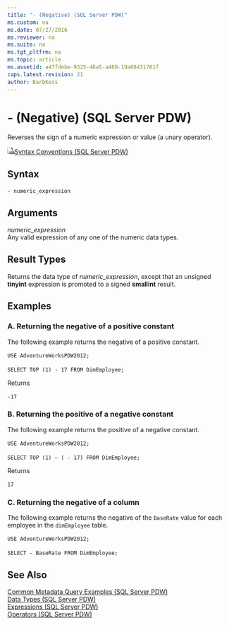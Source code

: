 ```yaml
---
title: "- (Negative) (SQL Server PDW)"
ms.custom: na
ms.date: 07/27/2016
ms.reviewer: na
ms.suite: na
ms.tgt_pltfrm: na
ms.topic: article
ms.assetid: a47fdebe-9325-46a5-a460-19a08431761f
caps.latest.revision: 21
author: BarbKess
---
```

# - (Negative) (SQL Server PDW)
Reverses the sign of a numeric expression or value (a unary operator).  
  
![Topic link icon](../sqlpdw/media/Topic_Link.gif "Topic_Link")[Syntax Conventions &#40;SQL Server PDW&#41;](../sqlpdw/syntax-conventions-sql-server-pdw.md)  
  
## Syntax  
  
```  
- numeric_expression  
```  
  
## Arguments  
*numeric_expression*  
Any valid expression of any one of the numeric data types.  
  
## Result Types  
Returns the data type of *numeric_expression*, except that an unsigned **tinyint** expression is promoted to a signed **smallint** result.  
  
## Examples  
  
### A. Returning the negative of a positive constant  
The following example returns the negative of a positive constant.  
  
```  
USE AdventureWorksPDW2012;  
  
SELECT TOP (1) - 17 FROM DimEmployee;  
```  
  
Returns  
  
```  
-17  
```  
  
### B. Returning the positive of a negative constant  
The following example returns the positive of a negative constant.  
  
```  
USE AdventureWorksPDW2012;  
  
SELECT TOP (1) – ( - 17) FROM DimEmployee;  
```  
  
Returns  
  
```  
17  
```  
  
### C. Returning the negative of a column  
The following example returns the negative of the `BaseRate` value for each employee in the `dimEmployee` table.  
  
```  
USE AdventureWorksPDW2012;  
  
SELECT - BaseRate FROM DimEmployee;  
```  
  
## See Also  
[Common Metadata Query Examples &#40;SQL Server PDW&#41;](../sqlpdw/common-metadata-query-examples-sql-server-pdw.md)  
[Data Types &#40;SQL Server PDW&#41;](../sqlpdw/data-types-sql-server-pdw.md)  
[Expressions &#40;SQL Server PDW&#41;](../sqlpdw/expressions-sql-server-pdw.md)  
[Operators &#40;SQL Server PDW&#41;](../sqlpdw/operators-sql-server-pdw.md)  
  
